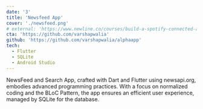 ```yaml
---
date: '3'
title: 'Newsfeed App'
cover: './newsfeed.png'
# external: 'https://www.newline.co/courses/build-a-spotify-connected-app'
cta: 'https://github.com/varshapwalia'
github: 'https://github.com/varshapwalia/alphaapp'
tech:
  - Flutter
  - SQLite
  - Android Studio
---
```


NewsFeed and Search App, crafted with Dart and Flutter using newsapi.org, embodies advanced programming practices. With a focus on normalized coding and the BLoC Pattern, the app ensures an efficient user experience, managed by SQLite for the database.
